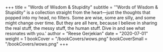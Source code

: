 +++
title = "Words of Wisdom & Stupidity"
subtitle = '"Words of Wisdom & Stupidity" is a collection straight from the heart—just the thoughts that popped into my head, no filters. Some are wise, some are silly, and some might change over time. But they are all here, because I believe in sharing the real stuff, the messy stuff, the human stuff. Dive in and see what resonates with you.'
author = "Reese Gerjekian"
date = "2020-07-01"
weight = 1
bookCover = "/bookCovers/wows.png"
bookCoverSmall = "/bookCovers/wows.png"
+++